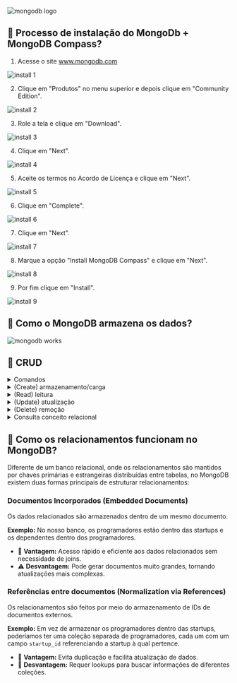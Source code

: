 ![mongodb logo](Mongodb.png)

## 📌 Processo de instalação do MongoDb + MongoDB Compass?

1. Acesse o site www.mongodb.com

![install 1](Install1.png)

2. Clique em "Produtos" no menu superior e depois clique em "Community Edition".

![install 2](Install2.png)

3. Role a tela e clique em "Download".

![install 3](Install3.png)

4. Clique em "Next".

![install 4](Install4.png)

5. Aceite os termos no Acordo de Licença e clique em "Next".

![install 5](Install5.png)

6. Clique em "Complete".

![install 6](Install6.png)

7. Clique em "Next".

![install 7](Install7.png)

8. Marque a opção "Install MongoDB Compass" e clique em "Next".

![install 8](Install8.png)

9. Por fim clique em "Install".

![install 9](Install9.png)

## 📌 Como o MongoDB armazena os dados?

![mongodb works](Mongodbworks.png)

## 📌 CRUD

<details>
  <summary>Comandos</summary>

### Exibe uma lista de todos os bancos de dados no servidor MongoDB.

````
show dbs
````

### Seleciona o banco de dados especificado para que você possa trabalhar nele.

````
use nome-do-database-desejado
```` 

  </details>

<details>
  <summary>(Create) armazenamento/carga</summary>

### Documento startups

````
/** 
* Paste one or more documents here
*/
{
  "_id": {
    "$oid": "67b45cc4d23e5ee117e0dd67"
  },
  "nomeStartup": "Tech4Toy",
  "cidadeSede": "Porto Alegre",
  "programadores": [
    {
      "nomeProgramador": "João Pedro",
      "generoProgramador": "M",
      "dataNascimentoProgramador": "1993-06-23",
      "nomeLinguagens": [ "Python", "PHP" ],
      "dependentes": [
        {
          "nomeDependente": "André Sousa",
          "parentescoDependente": "Filho",
          "dataNascimentoDependente": "2020-05-15"
        }
      ]
    },
    {
      "nomeProgramador": "Ana Cristina",
      "generoProgramador": "F",
      "dataNascimentoProgramador": "1968-02-19",
      "nomeLinguagens": [],
      "dependentes": []
    }
  ],
  "nomeStartup": "Smart123",
  "cidadeSede": "Belo Horizonte",
  "programadores": [
    {
      "nomeProgramador": "Paula Silva",
      "generoProgramador": "F",
      "dataNascimentoProgramador": "1986-01-10",
      "nomeLinguagens": [ "Java" ],
      "dependentes": [
        {
          "nomeDependente": "Luciana Silva",
          "parentescoDependente": "Filha",
          "dataNascimentoDependente": "2018-07-26"
        },
        {
          "nomeDependente": "Elisa Silva",
          "parentescoDependente": "Filha",
          "dataNascimentoDependente": "2020-01-06"
        },
        {
          "nomeDependente": "Breno Silva",
          "parentescoDependente": "Esposo",
          "dataNascimentoDependente": "1984-05-21"
        }
      ]
    },
    {
      "nomeProgramador": "Laura Marques",
      "generoProgramador": "F",
      "dataNascimentoProgramador": "1987-10-04",
      "nomeLinguagens": [ "Python", "PHP" ],
      "dependentes": [
        {
          "nomeDependente": "Daniel Marques",
          "parentescoDependente": "Filho",
          "dataNascimentoDependente": "2014-06-06"
        }
      ]
    }
  ],
  "nomeStartup": "knowledgeUp",
    "cidadeSede": "Rio de Janeiro",
    "programadores": [
        {
            "nomeProgramador": "Renata Vieira",
            "generoProgramador": "F",
            "dataNascimentoProgramador": "1991-07-05",
            "nomeLinguagens": [ "C", "JavaScript" ],
            "dependentes": []
        }
    ],
    "nomeStartup": "BSI Next Level",
    "cidadeSede": "Recife",
    "programadores": [
        {
            "nomeProgramador": "Felipe Santos",
            "generoProgramador": "M",
            "dataNascimentoProgramador": "1976-11-25",
            "nomeLinguagens": [ "JavaScript" ],
            "dependentes": [
                {
                    "nomeDependente": "Rafaela Santos",
                    "parentescoDependente": "Esposa",
                    "dataNascimentoDependente": "1980-02-12"
                },
              {
                    "nomeDependente": "Marcos Martins",
                    "parentescoDependente": "Filho",
                    "dataNascimentoDependente": "2008-03-26"
                }
            ]
        },
        {
            "nomeProgramador": "Fernando Alves",
            "generoProgramador": "M",
            "dataNascimentoProgramador": "1988-07-07",
            "nomeLinguagens": [],
            "dependentes": [
                {
                    "nomeDependente": "Laís Meneses",
                    "parentescoDependente": "Esposa",
                    "dataNascimentoDependente": "1990-11-09"
                }
            ]
        }
    ],
  "nomeStartup": "QualiHealth",
    "cidadeSede": "São Paulo",
    "programadores": [
      {
      "nomeProgramador": "",
      "generoProgramador": "",
      "dataNascimentoProgramador": "",
      "nomeLinguagens": [],
      "dependentes": [
        {
          "nomeDependente": "",
          "parentescoDependente": "",
          "dataNascimentoDependente": ""
        }
      ]
    }
    ],
  "nomeStartup": "ProEdu",
    "cidadeSede": "Florianópolis",
    "programadores": [
      {
      "nomeProgramador": "",
      "generoProgramador": "",
      "dataNascimentoProgramador": "",
      "nomeLinguagens": [],
      "dependentes": [
        {
          "nomeDependente": "",
          "parentescoDependente": "",
          "dataNascimentoDependente": ""
        }
      ]
    }
    ],
  "nomeStartup": "CommerceIA",
  "cidadeSede": "Manaus",
  "programadores": [
    {
      "nomeProgramador": "Alice Lins",
      "generoProgramador": "F",
      "dataNascimentoProgramador": "2000-10-09",
      "nomeLinguagens": [],
      "dependentes": [
        {
          "nomeDependente": "",
          "parentescoDependente": "",
          "dataNascimentoDependente": ""
        }
      ]
    }
  ]
}
````
  
### Documento programadoresDisponiveis
  
````
/** 
* Paste one or more documents here
*/
{
  "_id": {
    "$oid": "67b46da3d23e5ee117e0dd6b"
  },
  "programadoresDisponiveis": [
    {
      "nomeProgramador": "Lucas Lima",
      "generoProgramador": "M",
      "dataNascimentoProgramador": "2000-10-09",
      "nomeLinguagens": [],
      "dependentes": [
        {
          "nomeDependente": "",
          "parentescoDependente": "",
          "dataNascimentoDependente": ""
        }
      ]
    },
    {
      "nomeProgramador": "Camila Macedo",
      "generoProgramador": "F",
      "dataNascimentoProgramador": "1995-07-03",
      "nomeLinguagens": [ "C", "SQL" ],
      "dependentes": [
        {
          "nomeDependente": "Lidiane Macedo",
          "parentescoDependente": "Filha",
          "dataNascimentoDependente": "2015-04-14"
        }
      ]
    },
    {
      "nomeProgramador": "Leonardo Ramos",
      "generoProgramador": "M",
      "dataNascimentoProgramador": "2005-07-05",
      "nomeLinguagens": [ "SQL" ],
      "dependentes": [
        {
          "nomeDependente": "",
          "parentescoDependente": "",
          "dataNascimentoDependente": ""
        }
      ]
    }
  ]
}
````

### Inserção da startup InovaTech.
  
````
db.startups.insertOne({
  "nomeStartup": "InovaTech",
  "cidadeSede": "Curitiba",
  "programadores": [
    {
      "nomeProgramador": "Carlos Mendes",
      "generoProgramador": "M",
      "dataNascimentoProgramador": "1990-05-12",
      "nomeLinguagens": ["Python", "C#"],
      "dependentes": [
        {
          "nomeDependente": "Maria Mendes",
          "parentescoDependente": "Filha",
          "dataNascimentoDependente": "2017-08-22"
        }
      ]
    }
  ]
})
```` 

  </details>

<details>
  <summary>(Read) leitura</summary>

### Retorna as startups que têm programadores que sabem programar em Java.
  
````
db.startups.find({"programadores.nomeLinguagens": "Java"})
````

  </details>

<details>
  <summary>(Update) atualização</summary>

### Atualiza a cidade sede para São Paulo.
  
````
db.startups.updateOne(
  { "nomeStartup": "InovaTech" },
  { $set: { "cidadeSede": "São Paulo" } }
)

````

  </details>

<details>
  <summary>(Delete) remoção</summary>
  
### Remove a startup InovaTech.
  
````
db.startups.deleteOne({ "nomeStartup": "InovaTech" })
````

  </details>

<details>
  <summary>Consulta conceito relacional</summary>
  
### Buscar todos os programadores que nasceram a partir do ano 2000.
  
````
db.startups.aggregate([
  { $unwind: "$programadores" }, 
  { 
    $match: { 
      "programadores.dataNascimentoProgramador": { $gte: "2000-01-01" } 
    } 
  },
  { 
    $project: { 
      _id: 0, 
      "programadores.nomeProgramador": 1, 
      "programadores.dataNascimentoProgramador": 1, 
      "nomeStartup": 1 
    } 
  }
])
````

### Explicação:
- **$unwind**: Separa os programadores dentro das startups para tratar cada um como um documento individual.
- **$match**: Filtra apenas os programadores com `dataNascimentoProgramador >= "2000-01-01"`.
- **$project**: Retorna apenas os campos `nomeProgramador`, `dataNascimentoProgramador` e `nomeStartup`, ocultando o `_id`.

### Comparação com SQL.
Se o banco fosse relacional, um equivalente em SQL seria algo assim:

````
SELECT p.nomeProgramador, p.dataNascimentoProgramador, s.nomeStartup
FROM programadores p
JOIN startups s ON p.startup_id = s.id
WHERE p.dataNascimentoProgramador >= '2000-01-01';
````


  </details>

## 📌 Como os relacionamentos funcionam no MongoDB?

Diferente de um banco relacional, onde os relacionamentos são mantidos por chaves primárias e estrangeiras distribuídas entre tabelas, no MongoDB existem duas formas principais de estruturar relacionamentos:

### Documentos Incorporados (Embedded Documents)
Os dados relacionados são armazenados dentro de um mesmo documento.

**Exemplo:** No nosso banco, os programadores estão dentro das startups e os dependentes dentro dos programadores.
- 🚀 **Vantagem:** Acesso rápido e eficiente aos dados relacionados sem necessidade de joins.
- ⚠️ **Desvantagem:** Pode gerar documentos muito grandes, tornando atualizações mais complexas.

### Referências entre documentos (Normalization via References)
Os relacionamentos são feitos por meio do armazenamento de IDs de documentos externos.

**Exemplo:** Em vez de armazenar os programadores dentro das startups, poderíamos ter uma coleção separada de programadores, cada um com um campo `startup_id` referenciando a startup à qual pertence.
- 🔗 **Vantagem:** Evita duplicação e facilita atualização de dados.
- 🔄 **Desvantagem:** Requer lookups para buscar informações de diferentes coleções.
